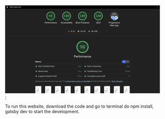 ![website-v2](/templates/web-lighthouse.png);

To run this website, download the code and go to terminal do npm install, gatsby dev to start the development.
